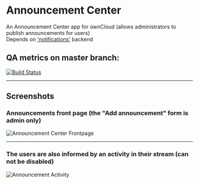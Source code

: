 # Announcement Center

An Announcement Center app for ownCloud (allows administrators to publish announcements for users)  
Depends on ['notifications'](https://github.com/owncloud/notifications) backend

## QA metrics on master branch:

[![Build Status](https://travis-ci.org/owncloud/announcementcenter.svg?branch=master)](https://travis-ci.org/owncloud/announcementcenter)

---

## Screenshots

### Announcements front page (the "Add announcement" form is admin only)

![Announcement Center Frontpage](docs/AnnouncementCenterFrontpage.png)

---

### The users are also informed by an activity in their stream (can not be disabled)

![Announcement Activity](docs/AnnouncementActivity.png)

